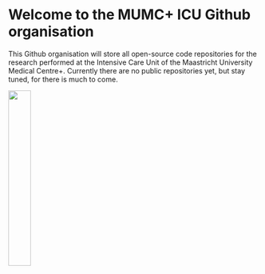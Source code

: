 # Welcome to the MUMC+ ICU Github organisation

This Github organisation will store all open-source code repositories for the research performed at the Intensive Care Unit of the Maastricht University Medical Centre+. Currently there are no public repositories yet, but stay tuned, for there is much to come.



<img src="https://user-images.githubusercontent.com/29426481/202683851-e8a0d705-199a-453d-9b2c-6a40dd7fa9f2.png" width=30% height=30%>
